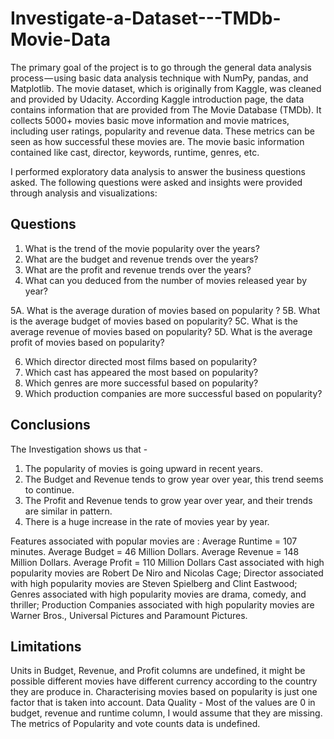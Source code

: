 # Investigate-a-Dataset---TMDb-Movie-Data

The primary goal of the project is to go through the general data analysis process — using basic data analysis technique with NumPy, pandas, and Matplotlib. The movie dataset, which is originally from Kaggle, was cleaned and provided by Udacity. According Kaggle introduction page, the data contains information that are provided from The Movie Database (TMDb). It collects 5000+ movies basic move information and movie matrices, including user ratings, popularity and revenue data. These metrics can be seen as how successful these movies are. The movie basic information contained like cast, director, keywords, runtime, genres, etc.


I performed exploratory data analysis to answer the business questions asked. The following questions were asked and insights were provided through analysis and visualizations:

## Questions
1. What is the trend of the movie popularity over the years?
2. What are the budget and revenue trends over the years?
3. What are the profit and revenue trends over the years?
4. What can you deduced from the number of movies released year by year?
 
5A. What is the average duration of movies based on popularity ?
5B. What is the average budget of movies based on popularity?
5C. What is the average revenue of movies based on popularity?
5D. What is the average profit of movies based on popularity?

6. Which director directed most films based on popularity?
7. Which cast has appeared the most based on popularity?
8. Which genres are more successful based on popularity?
9. Which production companies are more successful based on popularity?

## Conclusions
The Investigation shows us that -
1. The popularity of movies is going upward in recent years.
2. The Budget and Revenue tends to grow year over year, this trend seems to continue.
3. The Profit and Revenue tends to grow year over year, and their trends are similar in pattern.
4. There is a huge increase in the rate of movies year by year.

Features associated with popular movies are :
Average Runtime = 107 minutes.
Average Budget = 46 Million Dollars.
Average Revenue = 148 Million Dollars.
Average Profit = 110 Million Dollars
Cast associated with high popularity movies are Robert De Niro and Nicolas Cage;
Director associated with high popularity movies are Steven Spielberg and Clint Eastwood;
Genres associated with high popularity movies are drama, comedy, and thriller;
Production Companies associated with high popularity movies are Warner Bros., Universal Pictures and Paramount Pictures.

## Limitations
Units in Budget, Revenue, and Profit columns are undefined, it might be possible different movies have different currency according to the country they are produce in.
Characterising movies based on popularity is just one factor that is taken into account.
Data Quality - Most of the values are 0 in budget, revenue and runtime column, I would assume that they are missing.
The metrics of Popularity and vote counts data is undefined.
